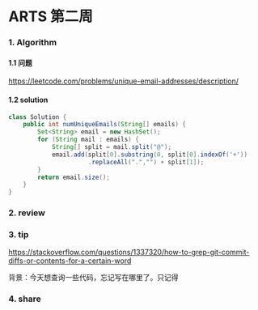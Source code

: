 # ARTS 第二周



### 1. Algorithm

#### 1.1 问题

https://leetcode.com/problems/unique-email-addresses/description/



#### 1.2 solution

```java
class Solution {
    public int numUniqueEmails(String[] emails) {
        Set<String> email = new HashSet();
        for (String mail : emails) {
            String[] split = mail.split("@");
            email.add(split[0].substring(0, split[0].indexOf('+'))
                      .replaceAll(".","") + split[1]);
        }
        return email.size();
    }
}
```





### 2. review





### 3. tip

https://stackoverflow.com/questions/1337320/how-to-grep-git-commit-diffs-or-contents-for-a-certain-word

背景：今天想查询一些代码，忘记写在哪里了。只记得



### 4. share
